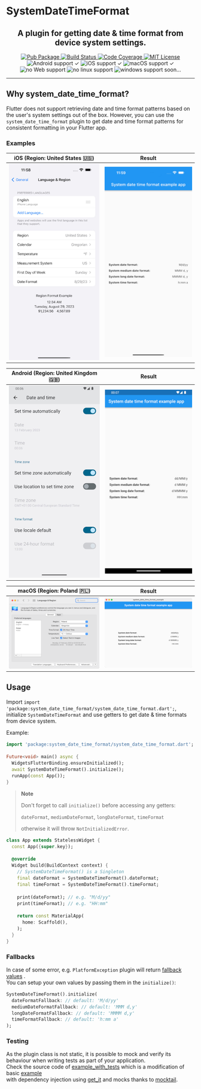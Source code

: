 # SystemDateTimeFormat

<h2 align="center">
  A plugin for getting date & time format from device system settings.
</h2>

<p align="center">
  <a href="https://pub.dev/packages/system_date_time_format">
    <img alt="Pub Package" src="https://tinyurl.com/2na5mvwt">
  </a>
  <a href="https://github.com/Nikoro/system_date_time_format/actions">
    <img alt="Build Status" src="https://github.com/Nikoro/system_date_time_format/actions/workflows/build.yaml/badge.svg">
  </a>
  <a href="https://codecov.io/gh/Nikoro/system_date_time_format">
    <img alt="Code Coverage" src="https://codecov.io/gh/Nikoro/system_date_time_format/branch/main/graph/badge.svg">
  </a>
  <a href="https://opensource.org/licenses/MIT">
    <img alt="MIT License" src="https://tinyurl.com/3uf9tzpy">
  </a>
    <img alt="Android support ✓" src="https://img.shields.io/badge/%E2%9C%93-grey?logo=android">
    <img alt="iOS support ✓" src="https://img.shields.io/badge/%E2%9C%93-grey?logo=ios">
    <img alt="macOS support ✓" src="https://tinyurl.com/kka6pu4c">
    <img alt="no Web support" src="https://img.shields.io/badge/Web%20%E2%9C%97-grey">
    <img alt="no linux support" src="https://img.shields.io/badge/%E2%9C%97-grey?logo=linux">
    <img alt="windows support soon..." src="https://img.shields.io/badge/soon...-grey?logo=windows">
</p>

---
## Why system_date_time_format?

Flutter does not support retrieving date and time format patterns based on the user's system
settings out of the box. However, you can use the `system_date_time_format` plugin to get 
date and time format patterns for consistent formatting in your Flutter app.

### Examples
| iOS (Region: United States 🇺🇸)                                                                                 | Result                                                                                                        |
| -------------------------------------------------------------------------------------------------------------- | ------------------------------------------------------------------------------------------------------------- |
| ![ios_setup](https://github.com/Nikoro/system_date_time_format/blob/main/screenshots/ios_setup.jpg)            | ![ios_result](https://github.com/Nikoro/system_date_time_format/blob/main/screenshots/ios_result.jpg)         |

| Android (Region: United Kingdom 🇬🇧)                                                                            | Result                                                                                                        |
| -------------------------------------------------------------------------------------------------------------- | ------------------------------------------------------------------------------------------------------------- |
| ![android_setup](https://github.com/Nikoro/system_date_time_format/blob/main/screenshots/android_setup.jpg)    | ![android_result](https://github.com/Nikoro/system_date_time_format/blob/main/screenshots/android_result.jpg) |

| macOS (Region: Poland 🇵🇱)                                                                                      | Result                                                                                                        |
| -------------------------------------------------------------------------------------------------------------- | ------------------------------------------------------------------------------------------------------------- |
| ![macos_setup](https://github.com/Nikoro/system_date_time_format/blob/main/screenshots/macos_setup.png)        | ![macos_result](https://github.com/Nikoro/system_date_time_format/blob/main/screenshots/macos_result.png)     |

## Usage

Import `import 'package:system_date_time_format/system_date_time_format.dart';`,   
initialize `SystemDateTimeFormat` and use getters to get date & time formats from device system.

Example:

```dart
import 'package:system_date_time_format/system_date_time_format.dart';

Future<void> main() async {
  WidgetsFlutterBinding.ensureInitialized();
  await SystemDateTimeFormat().initialize();
  runApp(const App());
}
```

> **Note**
>
> Don't forget to call `initialize()` before accessing any getters:
> 
> `dateFormat`, `mediumDateFormat`, `longDateFormat`, `timeFormat`  
> 
> otherwise it will throw `NotInitializedError`.

```dart
class App extends StatelessWidget {
  const App({super.key});

  @override
  Widget build(BuildContext context) {
    // SystemDateTimeFormat() is a Singleton
    final dateFormat = SystemDateTimeFormat().dateFormat;
    final timeFormat = SystemDateTimeFormat().timeFormat;

    print(dateFormat); // e.g. "M/d/yy"
    print(timeFormat); // e.g. "HH:mm"

    return const MaterialApp(
      home: Scaffold(),
    );
  }
}
```

### Fallbacks

In case of some error, e.g. `PlatformException` plugin will return
[fallback values](https://github.com/Nikoro/system_date_time_format/blob/main/lib/src/fallbacks.dart)
.  
You can setup your own values by passing them in the `initialize()`:

```dart
SystemDateTimeFormat().initialize(
  dateFormatFallback: // default: 'M/d/yy'
  mediumDateFormatFallback: // default: 'MMM d,y'
  longDateFormatFallback: // default: 'MMMM d,y'
  timeFormatFallback: // default: 'h:mm a'
);
```

### Testing

As the plugin class is not static, it is possible to mock and verify its behaviour when writing
tests as part of your application.  
Check the source code
of [example_with_tests](https://github.com/Nikoro/system_date_time_format/tree/main/example_with_tests)
which is a modification of
basic [example](https://github.com/Nikoro/system_date_time_format/tree/main/example)  
with dependency injection using [get_it](https://pub.dev/packages/get_it) and mocks thanks
to [mocktail](https://pub.dev/packages/mocktail).
